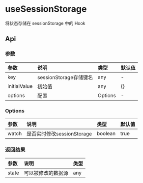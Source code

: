 # useSessionStorage

将状态存储在 sessionStorage 中的 Hook

<preview path="./demo/index.vue" title="基本使用" description='用法和useLocalStorage一致'></preview>

## Api

### 参数

| 参数         | 说明                   | 类型    | 默认值 |
| :----------- | :--------------------- | :------ | :----- |
| key          | sessionStorage存储键名 | any     | -      |
| initialValue | 初始值                 | any     | {}     |
| options      | 配置                   | Options | -      |

### Options

| 参数  | 说明                       | 类型    | 默认值 |
| :---- | :------------------------- | :------ | :----- |
| watch | 是否实时修改sessionStorage | boolean | true   |

### 返回结果

| 参数  | 说明               | 类型 |
| :---- | :----------------- | :--- |
| state | 可以被修改的数据源 | any  |
